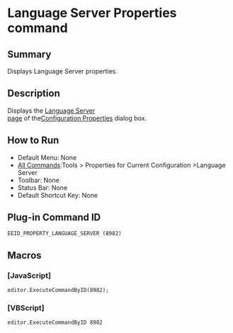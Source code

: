 # Language Server Properties command

## Summary

Displays Language Server properties.

## Description

Displays the [Language Server \
page](../../dlg/properties/language_server/index)
of the[Configuration Properties](../../dlg/properties/index)
dialog box.

## How to Run

- Default Menu: None
- [All Commands](all_commands):Tools >
Properties for Current Configuration \>Language Server
- Toolbar: None
- Status Bar: None
- Default Shortcut Key: None

## Plug-in Command ID

```
EEID_PROPERTY_LANGUAGE_SERVER (8982)```

## Macros

### \[JavaScript\]

```
editor.ExecuteCommandByID(8982);
```

### \[VBScript\]

```
editor.ExecuteCommandByID 8982
```
